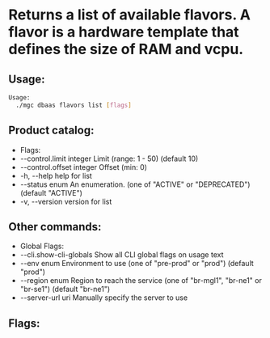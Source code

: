 # Returns a list of available flavors. A flavor is a hardware template that defines the size of RAM and vcpu.

## Usage:
```bash
Usage:
  ./mgc dbaas flavors list [flags]
```

## Product catalog:
- Flags:
- --control.limit integer     Limit (range: 1 - 50) (default 10)
- --control.offset integer   Offset (min: 0)
- -h, --help                     help for list
- --status enum              An enumeration. (one of "ACTIVE" or "DEPRECATED") (default "ACTIVE")
- -v, --version                  version for list

## Other commands:
- Global Flags:
- --cli.show-cli-globals   Show all CLI global flags on usage text
- --env enum               Environment to use (one of "pre-prod" or "prod") (default "prod")
- --region enum            Region to reach the service (one of "br-mgl1", "br-ne1" or "br-se1") (default "br-ne1")
- --server-url uri         Manually specify the server to use

## Flags:
```bash

```

